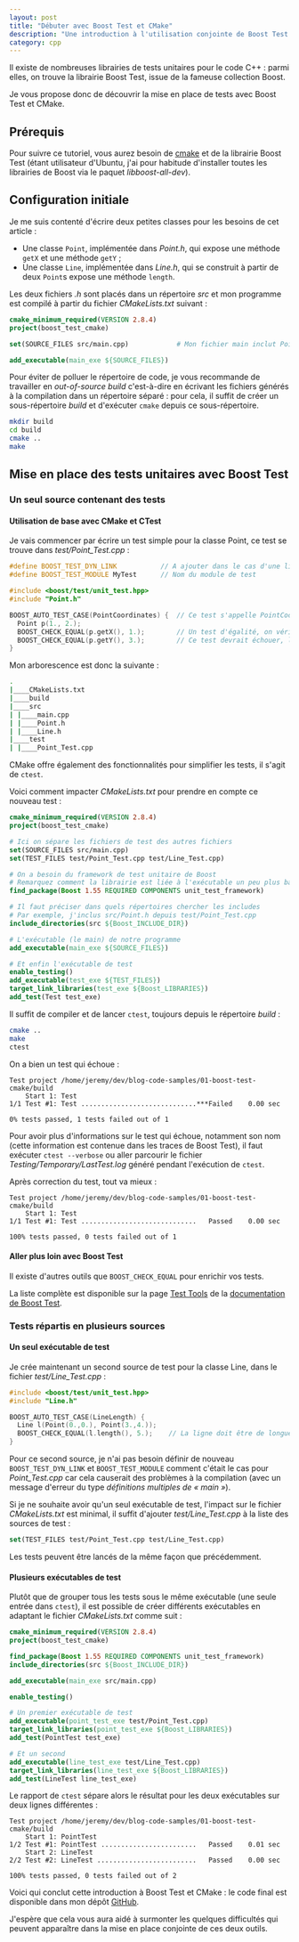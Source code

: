 ```yaml
---
layout: post
title: "Débuter avec Boost Test et CMake"
description: "Une introduction à l'utilisation conjointe de Boost Test et CMake / CTest pour la mise en place de tests unitaires dans du code C++."
category: cpp
---
```


Il existe de nombreuses librairies de tests unitaires pour le code C++ : parmi elles, on trouve la librairie Boost Test, issue de la fameuse collection Boost.

Je vous propose donc de découvrir la mise en place de tests avec Boost Test et CMake.

## Prérequis

Pour suivre ce tutoriel, vous aurez besoin de [cmake](http://www.cmake.org/install/) et de la librairie Boost Test (étant utilisateur d'Ubuntu, j'ai pour habitude d'installer toutes les librairies de Boost via le paquet *libboost-all-dev*).

## Configuration initiale

Je me suis contenté d'écrire deux petites classes pour les besoins de cet article :

- Une classe `Point`, implémentée dans *Point.h*, qui expose une méthode `getX` et une méthode `getY` ;
- Une classe `Line`, implémentée dans *Line.h*, qui se construit à partir de deux `Point`s expose une méthode `length`.

Les deux fichiers *.h* sont placés dans un répertoire *src* et mon programme est compilé à partir du fichier *CMakeLists.txt* suivant :

```cmake
cmake_minimum_required(VERSION 2.8.4)
project(boost_test_cmake)

set(SOURCE_FILES src/main.cpp)            # Mon fichier main inclut Point.h et Line.h

add_executable(main_exe ${SOURCE_FILES})
```

Pour éviter de polluer le répertoire de code, je vous recommande de travailler en *out-of-source build* c'est-à-dire en écrivant les fichiers générés à la compilation dans un répertoire séparé : pour cela, il suffit de créer un sous-répertoire *build* et d'exécuter `cmake` depuis ce sous-répertoire.

```sh
mkdir build
cd build
cmake ..
make
```

## Mise en place des tests unitaires avec Boost Test

### Un seul source contenant des tests

#### Utilisation de base avec CMake et CTest

Je vais commencer par écrire un test simple pour la classe Point, ce test se trouve dans *test/Point_Test.cpp* :

```cpp
#define BOOST_TEST_DYN_LINK           // A ajouter dans le cas d'une liaison dynamique à Boost Test
#define BOOST_TEST_MODULE MyTest      // Nom du module de test

#include <boost/test/unit_test.hpp>
#include "Point.h"

BOOST_AUTO_TEST_CASE(PointCoordinates) {  // Ce test s'appelle PointCoordinates
  Point p(1., 2.);
  BOOST_CHECK_EQUAL(p.getX(), 1.);        // Un test d'égalité, on vérifie que les coordonnées sont correctes
  BOOST_CHECK_EQUAL(p.getY(), 3.);        // Ce test devrait échouer, la coordonnée Y vaut 2...
}
```

Mon arborescence est donc la suivante :

```sh
.
|____CMakeLists.txt
|____build
|____src
| |____main.cpp
| |____Point.h
| |____Line.h
|____test
| |____Point_Test.cpp
```

CMake offre également des fonctionnalités pour simplifier les tests, il s'agit de `ctest`.

Voici comment impacter *CMakeLists.txt* pour prendre en compte ce nouveau test :

```cmake
cmake_minimum_required(VERSION 2.8.4)
project(boost_test_cmake)

# Ici on sépare les fichiers de test des autres fichiers
set(SOURCE_FILES src/main.cpp)
set(TEST_FILES test/Point_Test.cpp test/Line_Test.cpp)

# On a besoin du framework de test unitaire de Boost
# Remarquez comment la librairie est liée à l'exécutable un peu plus bas avec target_link_libraries
find_package(Boost 1.55 REQUIRED COMPONENTS unit_test_framework)

# Il faut préciser dans quels répertoires chercher les includes
# Par exemple, j'inclus src/Point.h depuis test/Point_Test.cpp
include_directories(src ${Boost_INCLUDE_DIR})

# L'exécutable (le main) de notre programme
add_executable(main_exe ${SOURCE_FILES})

# Et enfin l'exécutable de test
enable_testing()
add_executable(test_exe ${TEST_FILES})
target_link_libraries(test_exe ${Boost_LIBRARIES})
add_test(Test test_exe)
```

Il suffit de compiler et de lancer `ctest`, toujours depuis le répertoire *build* :

```sh
cmake ..
make
ctest
```

On a bien un test qui échoue :

```text
Test project /home/jeremy/dev/blog-code-samples/01-boost-test-cmake/build
    Start 1: Test
1/1 Test #1: Test .............................***Failed    0.00 sec

0% tests passed, 1 tests failed out of 1
```

Pour avoir plus d'informations sur le test qui échoue, notamment son nom (cette information est contenue dans les traces de Boost Test), il faut exécuter `ctest --verbose` ou aller parcourir le fichier *Testing/Temporary/LastTest.log* généré pendant l'exécution de `ctest`.

Après correction du test, tout va mieux :

```text
Test project /home/jeremy/dev/blog-code-samples/01-boost-test-cmake/build
    Start 1: Test
1/1 Test #1: Test .............................   Passed    0.00 sec

100% tests passed, 0 tests failed out of 1
```

#### Aller plus loin avec Boost Test

Il existe d'autres outils que `BOOST_CHECK_EQUAL` pour enrichir vos tests.

La liste complète est disponible sur la page [Test Tools](http://www.boost.org/doc/libs/1_31_0/libs/test/doc/components/test_tools/reference/) de la [documentation de Boost Test](http://www.boost.org/doc/libs/1_38_0/libs/test/doc/html/index.html).

### Tests répartis en plusieurs sources

#### Un seul exécutable de test

Je crée maintenant un second source de test pour la classe Line, dans le fichier *test/Line_Test.cpp* :

```cpp
#include <boost/test/unit_test.hpp>
#include "Line.h"

BOOST_AUTO_TEST_CASE(LineLength) {
  Line l(Point(0.,0.), Point(3.,4.));
  BOOST_CHECK_EQUAL(l.length(), 5.);    // La ligne doit être de longueur 5
}
```

Pour ce second source, je n'ai pas besoin définir de nouveau `BOOST_TEST_DYN_LINK` et `BOOST_TEST_MODULE` comment c'était le cas pour *Point_Test.cpp* car cela causerait des problèmes à la compilation (avec un message d'erreur du type *définitions multiples de « main »*).

Si je ne souhaite avoir qu'un seul exécutable de test, l'impact sur le fichier *CMakeLists.txt* est minimal, il suffit d'ajouter *test/Line_Test.cpp* à la liste des sources de test :

```cmake
set(TEST_FILES test/Point_Test.cpp test/Line_Test.cpp)
```

Les tests peuvent être lancés de la même façon que précédemment.

#### Plusieurs exécutables de test

Plutôt que de grouper tous les tests sous le même exécutable (une seule entrée dans `ctest`), il est possible de créer différents exécutables en adaptant le fichier *CMakeLists.txt* comme suit :

```cmake
cmake_minimum_required(VERSION 2.8.4)
project(boost_test_cmake)

find_package(Boost 1.55 REQUIRED COMPONENTS unit_test_framework)
include_directories(src ${Boost_INCLUDE_DIR})

add_executable(main_exe src/main.cpp)

enable_testing()

# Un premier exécutable de test
add_executable(point_test_exe test/Point_Test.cpp)
target_link_libraries(point_test_exe ${Boost_LIBRARIES})
add_test(PointTest test_exe)

# Et un second
add_executable(line_test_exe test/Line_Test.cpp)
target_link_libraries(line_test_exe ${Boost_LIBRARIES})
add_test(LineTest line_test_exe)
```

Le rapport de `ctest` sépare alors le résultat pour les deux exécutables sur deux lignes différentes :

```text
Test project /home/jeremy/dev/blog-code-samples/01-boost-test-cmake/build
    Start 1: PointTest
1/2 Test #1: PointTest ........................   Passed    0.01 sec
    Start 2: LineTest
2/2 Test #2: LineTest .........................   Passed    0.00 sec

100% tests passed, 0 tests failed out of 2
```

Voici qui conclut cette introduction à Boost Test et CMake : le code final est disponible dans mon dépôt [GitHub](https://github.com/uraza/blog-code-samples/tree/master/01-boost-test-cmake).

J'espère que cela vous aura aidé à surmonter les quelques difficultés qui peuvent apparaître dans la mise en place conjointe de ces deux outils.
